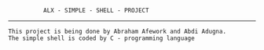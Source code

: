               ALX - SIMPLE - SHELL - PROJECT
-------------------------------------------------------

	This project is being done by Abraham Afework and Abdi Adugna.
	The simple shell is coded by C - programming language
